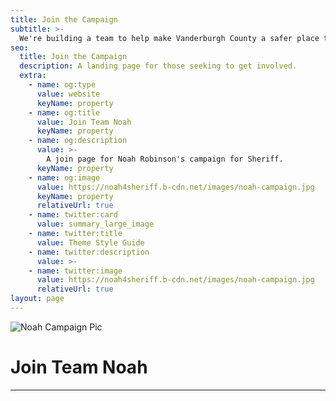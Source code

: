 ```yaml
---
title: Join the Campaign
subtitle: >-
  We're building a team to help make Vanderburgh County a safer place to live. Add your name to the list.
seo:
  title: Join the Campaign
  description: A landing page for those seeking to get involved.
  extra:
    - name: og:type
      value: website
      keyName: property
    - name: og:title
      value: Join Team Noah
      keyName: property
    - name: og:description
      value: >-
        A join page for Noah Robinson's campaign for Sheriff.
      keyName: property
    - name: og:image
      value: https://noah4sheriff.b-cdn.net/images/noah-campaign.jpg
      keyName: property
      relativeUrl: true
    - name: twitter:card
      value: summary_large_image
    - name: twitter:title
      value: Theme Style Guide
    - name: twitter:description
      value: >-
    - name: twitter:image
      value: https://noah4sheriff.b-cdn.net/images/noah-campaign.jpg
      relativeUrl: true
layout: page
---
```


![Noah Campaign Pic](https://noah4sheriff.b-cdn.net/images/noah-campaign.jpg)
# Join Team Noah
---

<div id="formkeep-embed" data-formkeep-url="https://formkeep.com/p/02e13bf607977bc5336b18ce714052fb?embedded=1"></div>

<script type="text/javascript" src="https://pym.nprapps.org/pym.v1.min.js"></script>
<script type="text/javascript" src="https://formkeep-production-herokuapp-com.global.ssl.fastly.net/formkeep-embed.js"></script>

<!-- Get notified when the form is submitted, add your own code below: -->
<script>
const formkeepEmbed = document.querySelector('#formkeep-embed')

formkeepEmbed.addEventListener('formkeep-embed:submitting', _event => {
  console.log('Submitting form...')
})

formkeepEmbed.addEventListener('formkeep-embed:submitted', _event => {
  console.log('Submitted form...')
})
</script>
